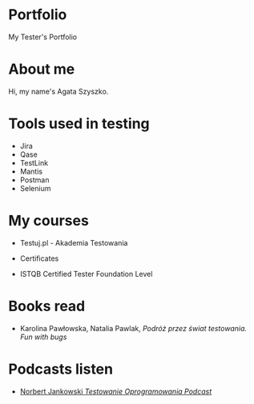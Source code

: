 # Portfolio

My Tester's Portfolio

# About me

Hi, my name's Agata Szyszko.

# Tools used in testing

* Jira 
* Qase 
* TestLink 
* Mantis
* Postman 
* Selenium 

# My courses

* Testuj.pl - Akademia Testowania

* Certificates

* ISTQB Certified Tester Foundation Level

# Books read

* Karolina Pawłowska, Natalia Pawlak, *Podróż przez świat testowania. Fun with bugs*

# Podcasts listen

* [Norbert Jankowski *Testowanie Oprogramowania Podcast*](https://podcasttestowanie.pl/)

